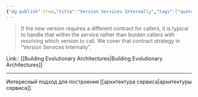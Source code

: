 ```yaml
---
{"dg-publish":true,"title":"Version Services Internally","tags":["quotes"],"date":"2022-09-03T21:45:42+03:00","modified_at":"2023-01-03T11:09:04+04:00","permalink":"/quotes/202209032145/","dgHomeLink":false,"dgPassFrontmatter":true}
---
```



> If the new version requires a different contract for callers, it is typical to handle that within the service rather than burden callers with resolving which version to call. We cover that contract strategy in “Version Services Internally”.

Link:: [[Building Evolutionary Architectures|Building Evolutionary Architectures]]

---

Интересный подход для построения [[архитектура сервиса|архитектуры сервиса]].
